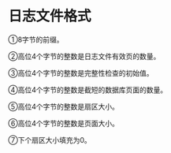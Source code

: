 # 日志文件格式
①8字节的前缀。

②高位4个字节的整数是日志文件有效页的数量。

③高位4个字节的整数是完整性检查的初始值。

④高位4个字节的整数是截短的数据库页面的数量。

⑤高位4个字节的整数是扇区大小。

⑥高位4个字节的整数是页面大小。

⑦下个扇区大小填充为0。

